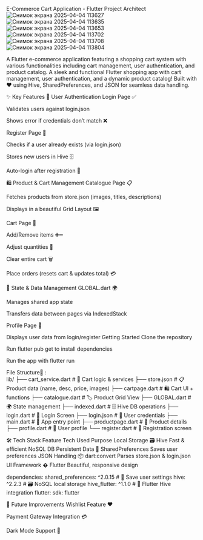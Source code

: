  E-Commerce Cart Application - Flutter
 Project Architect
 ![Снимок экрана 2025-04-04 113627](https://github.com/user-attachments/assets/67650747-a485-459c-aa1f-17fcbafc7af7)
 ![Снимок экрана 2025-04-04 113635](https://github.com/user-attachments/assets/6473a0d2-652f-47dd-9b30-6025e5786b72)
 ![Снимок экрана 2025-04-04 113653](https://github.com/user-attachments/assets/37f73c9a-2162-4ab9-a0b5-f32403f4b8c4)
 ![Снимок экрана 2025-04-04 113702](https://github.com/user-attachments/assets/172082de-83c3-4060-9cf2-aa00db54a7f5)
 ![Снимок экрана 2025-04-04 113708](https://github.com/user-attachments/assets/a79cb2f4-52f9-4944-a082-196c8c49577a)
 ![Снимок экрана 2025-04-04 113804](https://github.com/user-attachments/assets/4777fef4-f8b4-41dd-be85-fbac9ff822d9)






 A Flutter e-commerce application featuring a shopping cart system with various functionalities including cart management, user authentication, and product catalog.
 A sleek and functional Flutter shopping app with cart management, user authentication, and a dynamic product catalog! Built with ❤️ using Hive, SharedPreferences, and JSON for seamless data handling.

✨ Key Features
🔐 User Authentication
Login Page ✅

Validates users against login.json

Shows error if credentials don’t match ❌

Register Page 📝

Checks if a user already exists (via login.json)

Stores new users in Hive 🗄️

Auto-login after registration 🎉

🛍️ Product & Cart Management
Catalogue Page 📋

Fetches products from store.json (images, titles, descriptions)

Displays in a beautiful Grid Layout 🖼️

Cart Page 🛒

Add/Remove items ➕➖

Adjust quantities 🔢

Clear entire cart 🗑️

Place orders (resets cart & updates total) 💳

🔄 State & Data Management
GLOBAL.dart 🌍

Manages shared app state

Transfers data between pages via IndexedStack

Profile Page 👤

Displays user data from login/register
Getting Started
 Clone the repository

 Run flutter pub get to install dependencies

 Run the app with flutter run

File Structure📂 :  
            lib/
├── cart_service.dart      # 🛒 Cart logic & services
├── store.json            # 📋 Product data (name, desc, price, images)
├── cartpage.dart         # 🛍️ Cart UI + functions
├── catalogue.dart        # 🏷️ Product Grid View
├── GLOBAL.dart           # 🌍 State management
├── indexed.dart          # 🗄️ Hive DB operations
├── login.dart            # 🔐 Login Screen
├── login.json            # 👥 User credentials
├── main.dart             # 🚀 App entry point
├── productpage.dart      # 📱 Product details
├── profile.dart          # 👤 User profile
└── register.dart         # 📝 Registration screen

🛠 Tech Stack
Feature	Tech Used	Purpose
Local Storage	🗃️ Hive	Fast & efficient NoSQL DB
Persistent Data	🔐 SharedPreferences	Saves user preferences
JSON Handling	📦 dart:convert	Parses store.json & login.json
UI Framework	� Flutter	Beautiful, responsive design


 dependencies:
  shared_preferences: ^2.0.15  # 🔐 Save user settings
  hive: ^2.2.3                # 🗃️ NoSQL local storage
  hive_flutter: ^1.1.0        # 📱 Flutter Hive integration
  flutter:
    sdk: flutter


 🎯 Future Improvements
Wishlist Feature ❤️

Payment Gateway Integration 💳

Dark Mode Support 🌙
